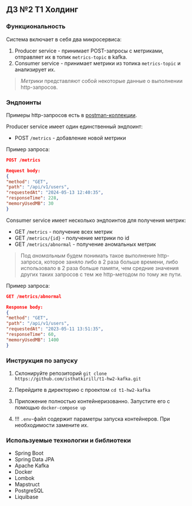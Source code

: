 ## ДЗ №2 Т1 Холдинг

### Функциональность

Система включает в себя два микросервиса: 

1. Producer service - принимает POST-запросы с метриками, отправляет их в топик `metrics-topic` в kafka.
2. Consumer service - принимает метрики из топика `metrics-topic` и анализирует их. 

> *Метрики* представляют собой некоторые данные о выполнении http-запросов. 

### Эндпоинты

Примеры http-запросов есть в [postman-коллекции](https://github.com/isthatkirill/t1-hw2-kafka/blob/main/postman/requests.json).

Producer service имеет один единственный эндпоинт:

- POST `/metrics` - добавление новой метрики

Пример запроса:

```json
POST /metrics

Request body:
{
"method": "GET",
"path": "/api/v1/users",
"requestedAt": "2024-05-13 12:40:35",
"responseTime": 228,
"memoryUsedMB": 30
}
```

Consumer service имеет несколько эндпоинтов для получения метрик:

- GET `/metrics` - получение всех метрик
- GET `/metrics/{id}` - получение метрики по id
- GET `/metrics/abnormal` - получение аномальных метрик

> Под *аномальным* будем понимать такое выполнение http-запроса, которое заняло либо в 2 раза больше 
> времени, либо использовало в 2 раза больше памяти, чем средние значения других таких запросов с тем же http-методом по тому же пути.

Пример запроса:

```json
GET /metrics/abnormal

Response body:
{
"method": "GET",
"path": "/api/v1/users",
"requestedAt": "2023-05-11 13:51:35",
"responseTime": 60,
"memoryUsedMB": 1400
}
```

### Инструкция по запуску

1. Склонируйте репозиторий `git clone https://github.com/isthatkirill/t1-hw2-kafka.git`

2. Перейдите в директорию с проектом `cd t1-hw2-kafka`

3. Приложение полностью контейнеризованно. Запустите его с помощью `docker-compose up`

4. !!! `.env`-файл содержит параметры запуска контейнеров. При необходимости замените их.

### Используемые технологии и библиотеки

- Spring Boot
- Spring Data JPA
- Apache Kafka
- Docker
- Lombok
- Mapstruct
- PostgreSQL
- Liquibase

